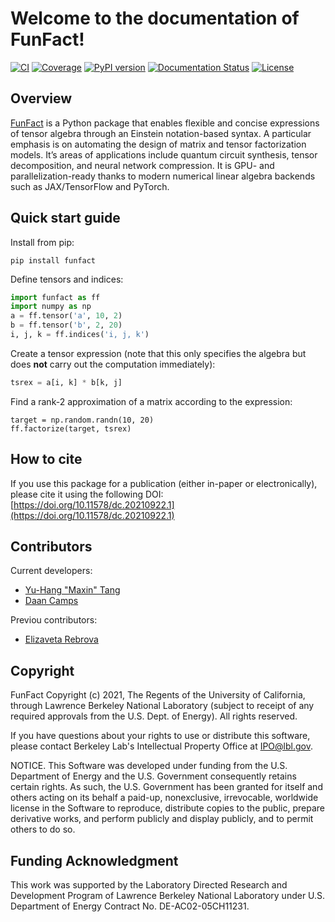 # Welcome to the documentation of FunFact!

[![CI](https://github.com/yhtang/FunFact/actions/workflows/ci.yml/badge.svg?branch=develop)](https://github.com/yhtang/FunFact/actions/workflows/ci.yml)
[![Coverage](https://img.shields.io/endpoint?url=https://gist.githubusercontent.com/yhtang/839011f3f7a6bab680b18cbd9a45d2d3/raw/coverage-develop.json)](https://badge.fury.io/py/funfact)
[![PyPI version](https://badge.fury.io/py/funfact.svg)](https://badge.fury.io/py/funfact)
[![Documentation Status](https://readthedocs.org/projects/funfact/badge/?version=latest)](https://funfact.readthedocs.io/en/latest/?badge=latest)
[![License](https://img.shields.io/badge/License-BSD%203--Clause-blue.svg)](https://opensource.org/licenses/BSD-3-Clause)

## Overview

[FunFact](https://github.com/yhtang/FunFact.git) is a Python package that
enables flexible and concise expressions of tensor algebra through an Einstein
notation-based syntax. A particular emphasis is on automating the design of
matrix and tensor factorization models.  It’s areas of applications include
quantum circuit synthesis, tensor decomposition, and neural network
compression. It is GPU- and parallelization-ready thanks to modern numerical
linear algebra backends such as JAX/TensorFlow and PyTorch.
<!-- To this end, it leverages randomized combinatorial optimization
and stochastic gradient-based methods. -->

## Quick start guide

Install from pip:

```
pip install funfact
```

Define tensors and indices:

``` py
import funfact as ff
import numpy as np
a = ff.tensor('a', 10, 2)
b = ff.tensor('b', 2, 20)
i, j, k = ff.indices('i, j, k')
```

Create a tensor expression (note that this only specifies the algebra but
does **not** carry out the computation immediately):

``` py
tsrex = a[i, k] * b[k, j]
```

Find a rank-2 approximation of a matrix according to the expression:

```
target = np.random.randn(10, 20)
ff.factorize(target, tsrex)
```

## How to cite

If you use this package for a publication (either in-paper or electronically), please cite it using the following DOI: [https://doi.org/10.11578/dc.20210922.1](https://doi.org/10.11578/dc.20210922.1)

## Contributors

Current developers:

- [Yu-Hang "Maxin" Tang](https://github.com/yhtang)
- [Daan Camps](https://github.com/campsd)

Previou contributors:

- [Elizaveta Rebrova](https://github.com/erebrova)


## Copyright

FunFact Copyright (c) 2021, The Regents of the University of California,
through Lawrence Berkeley National Laboratory (subject to receipt of
any required approvals from the U.S. Dept. of Energy). All rights reserved.

If you have questions about your rights to use or distribute this software,
please contact Berkeley Lab's Intellectual Property Office at
IPO@lbl.gov.

NOTICE.  This Software was developed under funding from the U.S. Department
of Energy and the U.S. Government consequently retains certain rights.  As
such, the U.S. Government has been granted for itself and others acting on
its behalf a paid-up, nonexclusive, irrevocable, worldwide license in the
Software to reproduce, distribute copies to the public, prepare derivative 
works, and perform publicly and display publicly, and to permit others to do so.

## Funding Acknowledgment

This work was supported by the Laboratory Directed Research and Development Program of Lawrence Berkeley National Laboratory under U.S. Department of Energy Contract No. DE-AC02-05CH11231.